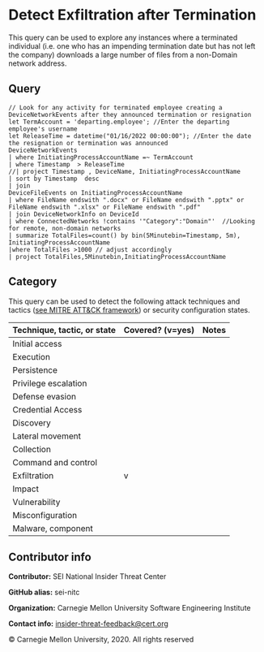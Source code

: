 # Detect Exfiltration after Termination

This query can be used to explore any instances where a terminated individual (i.e. one who has an impending termination date but has not left the company) downloads a large number of files from a non-Domain network address.

## Query

```
// Look for any activity for terminated employee creating a DeviceNetworkEvents after they announced termination or resignation
let TermAccount = 'departing.employee'; //Enter the departing employee's username
let ReleaseTime = datetime("01/16/2022 00:00:00"); //Enter the date the resignation or termination was announced
DeviceNetworkEvents
| where InitiatingProcessAccountName =~ TermAccount
| where Timestamp  > ReleaseTime
//| project Timestamp , DeviceName, InitiatingProcessAccountName
| sort by Timestamp  desc
| join 
DeviceFileEvents on InitiatingProcessAccountName
| where FileName endswith ".docx" or FileName endswith ".pptx" or FileName endswith ".xlsx" or FileName endswith ".pdf"
| join DeviceNetworkInfo on DeviceId
| where ConnectedNetworks !contains '"Category":"Domain"'  //Looking for remote, non-domain networks
| summarize TotalFiles=count() by bin(5Minutebin=Timestamp, 5m), InitiatingProcessAccountName
|where TotalFiles >1000 // adjust accordingly
| project TotalFiles,5Minutebin,InitiatingProcessAccountName
```
## Category

This query can be used to detect the following attack techniques and tactics ([see MITRE ATT&CK framework](https://attack.mitre.org/)) or security configuration states.

| Technique, tactic, or state | Covered? (v=yes) | Notes |
|------------------------|----------|-------|
| Initial access |  |  |
| Execution |  |  |
| Persistence |  |  | 
| Privilege escalation |  |  |
| Defense evasion |  |  | 
| Credential Access |  |  | 
| Discovery |  |  | 
| Lateral movement |  |  | 
| Collection |  |  | 
| Command and control |  |  | 
| Exfiltration | v |  | 
| Impact |  |  |
| Vulnerability |  |  |
| Misconfiguration |  |  |
| Malware, component |  |  |


## Contributor info

**Contributor:** SEI National Insider Threat Center

**GitHub alias:** sei-nitc

**Organization:** Carnegie Mellon University Software Engineering Institute

**Contact info:** insider-threat-feedback@cert.org

&copy; Carnegie Mellon University, 2020. All rights reserved
